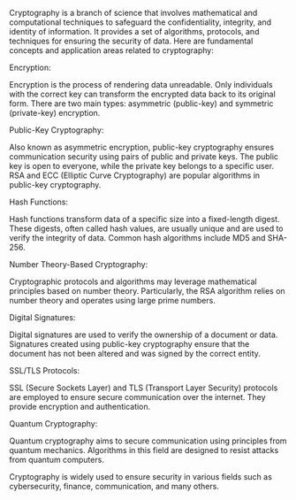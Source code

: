 Cryptography is a branch of science that involves mathematical and computational techniques to safeguard the confidentiality, integrity, and identity of information. It provides a set of algorithms, protocols, and techniques for ensuring the security of data. Here are fundamental concepts and application areas related to cryptography:

Encryption:

Encryption is the process of rendering data unreadable. Only individuals with the correct key can transform the encrypted data back to its original form. There are two main types: asymmetric (public-key) and symmetric (private-key) encryption.

Public-Key Cryptography:

Also known as asymmetric encryption, public-key cryptography ensures communication security using pairs of public and private keys. The public key is open to everyone, while the private key belongs to a specific user. RSA and ECC (Elliptic Curve Cryptography) are popular algorithms in public-key cryptography.

Hash Functions:

Hash functions transform data of a specific size into a fixed-length digest. These digests, often called hash values, are usually unique and are used to verify the integrity of data. Common hash algorithms include MD5 and SHA-256.

Number Theory-Based Cryptography:

Cryptographic protocols and algorithms may leverage mathematical principles based on number theory. Particularly, the RSA algorithm relies on number theory and operates using large prime numbers.

Digital Signatures:

Digital signatures are used to verify the ownership of a document or data. Signatures created using public-key cryptography ensure that the document has not been altered and was signed by the correct entity.

SSL/TLS Protocols:

SSL (Secure Sockets Layer) and TLS (Transport Layer Security) protocols are employed to ensure secure communication over the internet. They provide encryption and authentication.

Quantum Cryptography:

Quantum cryptography aims to secure communication using principles from quantum mechanics. Algorithms in this field are designed to resist attacks from quantum computers.

Cryptography is widely used to ensure security in various fields such as cybersecurity, finance, communication, and many others.
